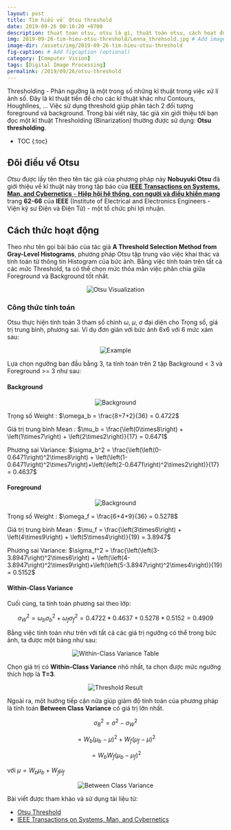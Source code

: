 ```yaml
---
layout: post
title: Tìm hiểu về  Otsu threshold
date: 2019-09-26 00:16:20 +0700
description: thuat toan otsu, otsu là gì, thuật toán otsu, cách hoạt động của otsu, otsu threshold
img: 2019-09-26-tim-hieu-otsu-threshold/Lenna_threhsold.jpg # Add image post (optional)
image-dir: /assets/img/2019-09-26-tim-hieu-otsu-threshold
fig-caption: # Add figcaption (optional)
category: [Computer Vision]
tags: [Digital Image Processing]
permalink: /2019/09/26/otsu-threshold
---
```

Thresholding - Phân ngưỡng là một trong số những kĩ thuật trong việc xử lí ảnh số. Đây là kĩ thuật tiền đề cho các kĩ thuật khác như Contours, Houghlines, ... Việc sử dụng threshold giúp phân tách 2 đối tượng foreground và background. Trong bài viết này, tác giả xin giới thiệu tới bạn đọc một kĩ thuật Thresholding (Binarization) thường được sử dụng: **Otsu thresholding**.

* TOC
{:toc}

## Đôi điều về Otsu
*Otsu* được lấy tên theo tên tác giả của phương pháp này **Nobuyuki Otsu** đã giới thiệu về kĩ thuật này trong tập báo của [**IEEE Transactions on Systems, Man, and Cybernetics** - **Hiệp hội hệ thống, con người và điều khiển mạng**](https://sci-hub.tw/10.1109/tsmc.1979.4310076) trang **62-66** của **IEEE** (Institute of Electrical and Electronics Engineers - Viện kỹ sư Điện và Điện Tử) - một tổ chức phi lợi nhuận.

## Cách thức hoạt động

Theo như tên gọi bài báo của tác giả **A Threshold Selection Method from Gray-Level Histograms**, phương pháp Otsu tập trung vào việc khai thác và tính toán từ thông tin Histogram của bức ảnh. Bằng việc tính toán trên tất cả các mức Threshold, ta có thể chọn mức thỏa mãn việc phân chia giữa Foreground và Background tốt nhất.
<p align="center"><img alt="Otsu Visualization" src="{{page.image-dir}}/Otsu's_Method_Visualization.gif"/></p>

### Công thức tính toán

Otsu thực hiện tính toán 3 tham số  chính $\omega$, $\mu$, $\sigma$ đại diện cho Trọng số, giá trị trung bình, phương sai. Ví dụ đơn giản với bức ảnh 6x6 với 6 mức xám sau:

<p align="center"><img alt="Example" src="{{page.image-dir}}/pic1.png"/></p>

Lựa chọn ngưỡng ban đầu bằng 3, ta tính toán trên 2 tập Background < 3 và Foreground >= 3 như sau:

#### Background

<p align="center"><img alt="Background" src="{{page.image-dir}}/pic2.png"/></p>

Trọng số Weight  :  $\omega_b = \frac{8+7+2}{36} = 0.4722$

Giá trị trung bình Mean    :  $\mu_b = \frac{\left(0\times8\right) + \left(1\times7\right) + \left(2\times2\right)}{17} = 0.6471$

Phương sai Variance:  $\sigma_b^2 = \frac{\left(\left(0-0.6471\right)^2\times8\right) + \left(\left(1-0.6471\right)^2\times7\right)+\left(\left(2-0.6471\right)^2\times2\right)}{17} = 0.4637$

#### Foreground

<p align="center"><img alt="Background" src="{{page.image-dir}}/pic3.png"/></p>

Trọng số Weight  :  $\omega_f = \frac{6+4+9}{36} = 0.5278$

Giá trị trung bình Mean    :  $\mu_f = \frac{\left(3\times6\right) + \left(4\times9\right) + \left(5\times4\right)}{19} = 3.8947$

Phương sai Variance:  $\sigma_f^2 = \frac{\left(\left(3-3.8947\right)^2\times6\right) + \left(\left(4-3.8947\right)^2\times9\right)+\left(\left(5-3.8947\right)^2\times4\right)}{19} = 0.5152$

#### Within-Class Variance

Cuối cùng, ta tính toán phương sai theo lớp:

$$\sigma_W^2 = \omega_b\sigma_b^2 + \omega_f\sigma_f^2 = 0.4722*0.4637+0.5278*0.5152=0.4909$$

Bằng việc tính toán như trên với tất cả các giá trị ngưỡng có thể trong bức ảnh, ta được một bảng như sau:

<p align="center"><img alt="Within-Class Variance Table" src="{{page.image-dir}}/pic4.png"/></p>

Chọn giá trị có **Within-Class Variance** nhỏ nhất, ta chọn được mức ngưỡng thích hợp là **T=3**.

<p align="center"><img alt="Threshold Result" src="{{page.image-dir}}/pic5.png"/></p>

Ngoài ra, một hướng tiếp cận nữa giúp giảm độ tính toán của phương pháp là tính toán **Between Class Variance** có giá trị lớn nhất.

$$\sigma_B^2 = \sigma^2 - \sigma^2_W$$

$$=W_b\left(\mu_b - \mu\right)^2 + W_f\left(\mu_f-\mu\right)^2$$

$$=W_bW_f\left(\mu_b-\mu_f\right)^2$$

với $\mu = W_b\mu_b + W_f\mu_f$

<p align="center"><img alt="Between Class Variance" src="{{page.image-dir}}/pic6.png"/></p>

Bài viết được tham khảo và sử dụng tài liệu từ:
* [Otsu Threshold](http://www.labbookpages.co.uk/software/imgProc/otsuThreshold.html)
* [IEEE Transactions on Systems, Man, and Cybernetics](https://sci-hub.tw/10.1109/tsmc.1979.4310076)